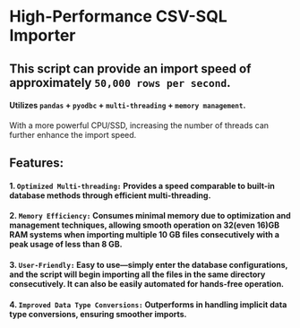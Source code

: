 # High-Performance CSV-SQL Importer
## This script can provide an import speed of approximately `50,000 rows per second`.
#### Utilizes `pandas` + `pyodbc` + `multi-threading` + `memory management`.
With a more powerful CPU/SSD, increasing the number of threads can further enhance the import speed.
## Features:
#### 1. `Optimized Multi-threading:` Provides a speed comparable to built-in database methods through efficient multi-threading.
#### 2. `Memory Efficiency:` Consumes minimal memory due to optimization and management techniques, allowing smooth operation on 32(even 16)GB RAM systems when importing multiple 10 GB files consecutively with a peak usage of less than 8 GB.
#### 3. `User-Friendly:` Easy to use—simply enter the database configurations, and the script will begin importing all the files in the same directory consecutively. It can also be easily automated for hands-free operation.
#### 4. `Improved Data Type Conversions:` Outperforms in handling implicit data type conversions, ensuring smoother imports.

